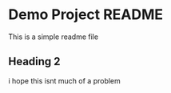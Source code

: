 # Demo Project README

This is a simple readme file

## Heading 2

i hope this isnt much of a problem